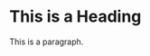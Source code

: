 <html>
<head>

</head>
<body>

<h1>This is a Heading</h1>
<p>This is a paragraph.</p>

</body>
</html>
